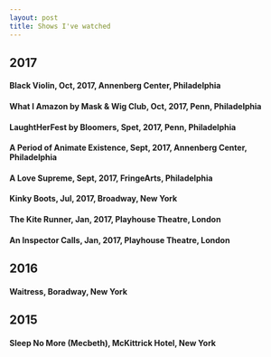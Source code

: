 ```yaml
---
layout: post
title: Shows I've watched
---
```


##   2017 

#### Black Violin, Oct, 2017, Annenberg Center, Philadelphia
#### What I Amazon by Mask & Wig Club, Oct, 2017, Penn, Philadelphia
#### LaughtHerFest by Bloomers, Spet, 2017, Penn, Philadelphia
#### A Period of Animate Existence, Sept, 2017, Annenberg Center, Philadelphia
#### A Love Supreme, Sept, 2017, FringeArts, Philadelphia
#### Kinky Boots, Jul, 2017, Broadway, New York
#### The Kite Runner, Jan, 2017, Playhouse Theatre, London
#### An Inspector Calls, Jan, 2017, Playhouse Theatre, London

##   2016

#### Waitress, Boradway, New York

##   2015

#### Sleep No More (Mecbeth), McKittrick Hotel, New York